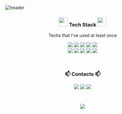 ![header](https://capsule-render.vercel.app/api?type=wave&color=gradient&height=300&section=header&text=Pozafly&fontSize=90)

<h3 align="center">
  <img src="https://emojis.slackmojis.com/emojis/images/1611981042/12288/nyan_wallstreetbets.gif?1611981042" width="30"/> 
    Tech Stack 
  <img src="https://emojis.slackmojis.com/emojis/images/1611981042/12288/nyan_wallstreetbets.gif?1611981042" width="30"/> 
</h3>

<p align="center"> Techs that I've used at least once </p>

<p align="center">
  <img src="https://img.shields.io/badge/react-0088CC?style=flat&logo=React&logoColor=white"/>
  <img src="https://img.shields.io/badge/vue-4FC08D?style=flat&logo=Vue.js&logoColor=white"/>
  <img src="https://img.shields.io/badge/Javascript-ffb13b?style=flat&logo=javascript&logoColor=white"/> 
  <img src="https://img.shields.io/badge/css-1572B6?style=flat&logo=css3&logoColor=white"/></a>
  <img src="https://img.shields.io/badge/styled_components-DB7093?style=flat&logo=styled-components&logoColor=white"/></a>
  <br>
  <img src="https://img.shields.io/badge/Java-007396?style=flat&logo=Java&logoColor=white"/>
  <img src="https://img.shields.io/badge/SpringBoot-6DB33F?style=flat&logo=Spring&logoColor=white"/>
  <img src="https://img.shields.io/badge/Oracle-F80000?style=flat&logo=Oracle&logoColor=white"/>
  <img src="https://img.shields.io/badge/MySQL-E6B91E?style=flat&logo=MySql&logoColor=white"/>
  <img src="https://img.shields.io/badge/aws-333664?style=flat&logo=amazon-aws&logoColor=white"/>
</p>

<br/>

<h3 align="center">📫 Contacts 📫</h3>

<p align="center">
  <a href="https://pozafly.github.io/" target="_blank"><img src="https://img.shields.io/badge/Tech_Blog-blue?logo=Gatsby&logoColor=white" /></a>
  <a href="https://www.instagram.com/pozafly_/" target="_blank"><img src="https://img.shields.io/badge/Instagram-E4405F?style=flat&logo=Instagram&logoColor=white&link=https://www.instagram.com/pozafly_/"/></a>
  <a href="mailto:pozafly@gmail.com"><img src="https://img.shields.io/badge/Gmail-d14836?style=flat&logo=Gmail&logoColor=white&link=viliketh1s98@naver.com"/></a>
</p>

<br/>

<p align="center">
  <img src="https://hits.seeyoufarm.com/api/count/incr/badge.svg?url=https%3A%2F%2Fgithub.com%2Fpozafly&count_bg=%235474E9&title_bg=%23555555&icon=github.svg&icon_color=%23E7E7E7&title=hits&edge_flat=false" />
</p>
